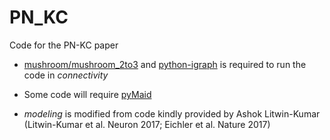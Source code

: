# PN_KC

Code for the PN-KC paper

- [mushroom/mushroom_2to3](https://github.com/flyconnectome/mushroom/tree/master/mushroom_2to3) and [python-igraph](https://github.com/igraph/python-igraph) is required to run the code in *connectivity*

- Some code will require [pyMaid](https://github.com/schlegelp/pyMaid)

- *modeling* is modified from code kindly provided by Ashok Litwin-Kumar (Litwin-Kumar et al. Neuron 2017; Eichler et al. Nature 2017)
